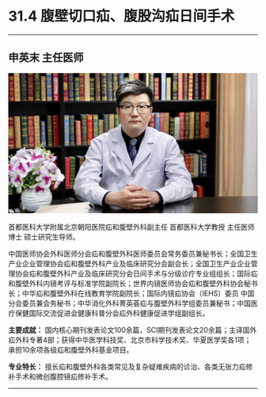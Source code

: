# 31.4 腹壁切口疝、腹股沟疝日间手术

---

## 申英末 主任医师

![1686547939705](image/c31_004/1686547939705.png)

首都医科大学附属北京朝阳医院疝和腹壁外科副主任 首都医科大学教授 主任医师 博士 硕士研究生导师。

中国医师协会外科医师分会疝和腹壁外科医师委员会常务委员兼秘书长；全国卫生产业企业管理协会疝和腹壁外科产业及临床研究分会副会长；全国卫生产业企业管理协会疝和腹壁外科产业及临床研究分会日间手术与分级诊疗专业组组长；国际疝和腹壁外科内镜考评与标准学院副院长；世界内镜医师协会疝和腹壁外科协会秘书长；中华疝和腹壁外科在线教育学院副院长；国际内镜疝协会（IEHS）委员 中国分会委员兼会务秘书；中华消化外科菁英荟疝与腹壁外科学组委员兼秘书；中国医疗保健国际交流促进会健康科普分会疝外科健康促进学组副组长。

**主要成就：** 国内核心期刊发表论文100余篇，SCI期刊发表论文20余篇；主译国外疝外科专著4部；获得中华医学科技奖、北京市科学技术奖、华夏医学奖各1项；承担10余项各级疝和腹壁外科基金项目。

**专业特长：** 擅长疝和腹壁外科各类常见及复杂疑难疾病的诊治、各类无张力疝修补手术和微创腹腔镜疝修补手术。

---
